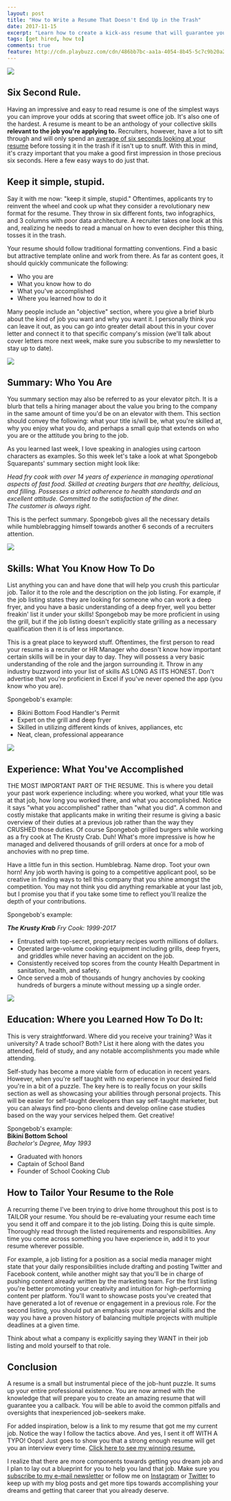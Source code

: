 ```yaml
---
layout: post
title: "How to Write a Resume That Doesn't End Up in the Trash"
date: 2017-11-15
excerpt: "Learn how to create a kick-ass resume that will guarantee you a callback. Avoid common mistakes made by inexperienced job-seekers who get their resume thrown in the trash!"
tags: [get hired, how to]
comments: true
feature: http://cdn.playbuzz.com/cdn/486bb7bc-aa1a-4054-8b45-5c7c9b20a2bf/e087231a-b302-413f-b452-bdaed06e33e6.jpg
---
```


<img src="https://media.giphy.com/media/26xmHWkUFYRUn88ms/giphy.gif">

<h2>Six Second Rule.</h2>

Having an impressive and easy to read resume is one of the simplest ways you can improve your odds at scoring that sweet office job. It's also one of the hardest. A resume is meant to be an anthology of your collective skills <strong>relevant to the job you're applying to.</strong> Recruiters, however, have a lot to sift through and will only spend an  <a href="https://cdn.theladders.net/static/images/basicSite/pdfs/TheLadders-EyeTracking-StudyC2.pdf" target="_blank">average of six seconds looking at your resume</a> before tossing it in the trash if it isn't up to snuff. With this in mind, it's crazy important that you make a good first impression in those precious six seconds. Here a few easy ways to do just that.


<h2> Keep it simple, stupid.</h2>
Say it with me now: "keep it simple, stupid." Oftentimes, applicants try to reinvent the wheel and cook up what they consider a revolutionary new format for the resume. They throw in six different fonts, two infographics, and 3 columns with poor data architecture. A recruiter takes one look at this and, realizing he needs to read a manual on how to even decipher this thing, tosses it in the trash. 

Your resume should follow traditional formatting conventions. Find a basic but attractive template online and work from there. As far as content goes, it should quickly communicate the following: 

<ul>
	<li>Who you are</li>
	<li>What you know how to do</li>
	<li>What you've accomplished</li>
	<li>Where you learned how to do it</li>
</ul>

Many people include an "objective" section, where you give a brief blurb about the kind of job you want and why you want it. I personally think you can leave it out, as you can go into greater detail about this in your cover letter and connect it to that specific company's mission (we'll talk about cover letters more next week, make sure you subscribe to my newsletter to stay up to date).

<img src="https://media.giphy.com/media/qdBHt01vnl972/giphy.gif">
<h2>Summary: Who You Are</h2>
You summary section may also be referred to as your elevator pitch. It is a blurb that tells a hiring manager about the value you bring to the company in the same amount of time you'd be on an elevator with them. This section should convey the following: what your title is/will be, what you're skilled at, why you enjoy what you do, and perhaps a small quip that extends on who you are or the attitude you bring to the job. 

As you learned last week, I love speaking in analogies using cartoon characters as examples. So this week let's take a look at what Spongebob Squarepants' summary section might look like:

<em>Head fry cook with over 14 years of experience in managing operational aspects of fast food. Skilled at creating burgers that are healthy, delicious, and filling. Possesses a strict adherence to health standards and an excellent attitude. Committed to the satisfaction of the diner.<br>  The customer is always right. </em>

This is the perfect summary. Spongebob gives all the necessary details while humblebragging himself towards another 6 seconds of a recruiters attention. 

<img src="https://media.giphy.com/media/3oriNZoNvn73MZaFYk/giphy.gif">
<h2>Skills: What You Know How To Do</h2>
List anything you can and have done that will help you crush this particular job. Tailor it to the role and the description on the job listing. For example, if the job listing states they are looking for someone who can work a deep fryer, and you have a basic understanding of a deep fryer, well you better freakin' list it under your skills! Spongebob may be more proficient in using the grill, but if the job listing doesn't explicitly state grilling as a necessary qualification then it is of less importance.

This is a great place to keyword stuff. Oftentimes, the first person to read your resume is a recruiter or HR Manager who doesn't know how important certain skills will be in your day to day. They will possess a very basic understanding of the role and the jargon surrounding it. Throw in any industry buzzword into your list of skills AS LONG AS ITS HONEST. Don't advertise that you're proficient in Excel if you've never opened the app (you know who you are). 

Spongebob's example: 
<ul>
<li>Bikini Bottom Food Handler's Permit</li>
<li>Expert on the grill and deep fryer</li>
<li>Skilled in utilizing different kinds of knives, appliances, etc</li>
<li>Neat, clean, professional appearance</li>
</ul>

<img src="https://media.giphy.com/media/l4FBcmXpHlCzRp636/giphy.gif">
<h2>Experience: What You've Accomplished</h2>
THE MOST IMPORTANT PART OF THE RESUME. This is where you detail your past work experience including: where you worked, what your title was at that job, how long you worked there, and what you accomplished. Notice it says "what you accomplished" rather than "what you did". A common and costly mistake that applicants make in writing their resume is giving a basic overview of their duties at a previous job rather than the way they CRUSHED those duties. Of course Spongebob grilled burgers while working as a fry cook at The Krusty Crab. Duh! What's more impressive is how he managed and delivered thousands of grill orders at once for a mob of anchovies with no prep time.

Have a little fun in this section. Humblebrag. Name drop. Toot your own horn! Any job worth having is going to  a competitive applicant pool, so be creative in finding ways to tell this company that you shine amongst the competition. You may not think you did anything remarkable at your last job, but I promise you that if you take some time to reflect you'll realize the depth of your contributions.

Spongebob's example:

<em>
<strong>The Krusty Krab</strong>
Fry Cook: 1999-2017
</em>
<ul>
	<li>Entrusted with top-secret, proprietary recipes worth millions of dollars. </li>
	<li>Operated large-volume cooking equipment including grills, deep fryers, and griddles while never having an accident on the job.</li>
	<li>Consistently received top scores from the county Health Department in sanitation, health, and safety. </li>
	<li>Once served a mob of thousands of hungry anchovies by cooking hundreds of burgers a minute without messing up a single order.</li>
</ul>


<img src="https://media.giphy.com/media/3ohzAuw4ll2MhPHCb6/giphy.gif">
<h2>Education: Where you Learned How To Do It: </h2>
This is very straightforward. Where did you receive your training? Was it university? A trade school? Both? List it here along with the dates you attended, field of study, and any notable accomplishments you made while attending. 

Self-study has become a more viable form of education in recent years. However, when you're self taught with no experience in your desired field you're in a bit of a puzzle. The key here is to really focus on your skills section as well as showcasing your abilities through personal projects. This will be easier for self-taught developers than say self-taught marketer, but you can always find pro-bono clients and develop online case studies based on the way your services helped them. Get creative! 

Spongebob's example: <br>
<strong> Bikini Bottom School</strong><br>
<em>Bachelor's Degree, May 1993</em>
<ul>
	<li>Graduated with honors</li>
	<li>Captain of School Band</li>
	<li>Founder of School Cooking Club</li>
</ul>

<h2>How to Tailor Your Resume to the Role</h2>
A recurring theme I've been trying to drive home throughout this post is to TAILOR your resume. You should be re-evaluating your resume each time you send it off and compare it to the job listing. Doing this is quite simple. Thoroughly read through the listed requirements and responsibilities. Any time you come across something you have experience in, add it to your resume wherever possible. 

For example, a job listing for a position as a social media manager might state that your daily responsibilities include drafting and posting Twitter and Facebook content, while another might say that you'll be in charge of pushing content already written by the marketing team. For the first listing you're better promoting your creativity and intuition for high-performing content per platform. You'll want to showcase posts you've created that have generated a lot of revenue or engagement in a previous role. For the second listing, you should put an emphasis your managerial skills and the way you have a proven history of balancing multiple projects with multiple deadlines at a given time.  

Think about what a company is explicitly saying they WANT in their job listing and mold yourself to that role.

<h2>Conclusion</h2>
A resume is a small but instrumental piece of the job-hunt puzzle. It sums up your entire professional existence. You are now armed with the knowledge that will prepare you to create an amazing resume that will guarantee you a callback. You will be able to avoid the common pitfalls and oversights that inexperienced job-seekers make. 

For added inspiration, below is a link to my resume that got me my current job. Notice the way I follow the tactics above. And yes, I sent it off WITH A TYPO! Oops! Just goes to show you that a strong enough resume will get you an interview every time. <a href="http://luisrochadev.com/resume.pdf" target="_blank">Click here to see my winning resume.</a>

I realize that there are more components towards getting you dream job and I plan to lay out a blueprint for you to help you land that job. Make sure you <a href="#mc_embed_signup" target="_blank">subscribe to my e-mail newsletter</a> or follow me on <a href="https://www.instagram.com/luisrochadev/" target="_blank">Instagram</a> or <a href="https://twitter.com/luisrochadev" target="_blank">Twitter</a> to keep up with my blog posts and get more tips towards accomplishing your dreams and getting that career that you already deserve. 
